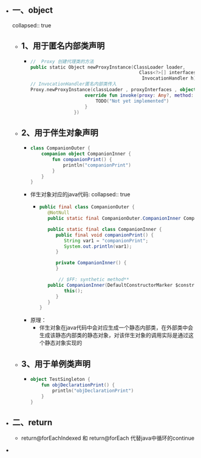 - ## 一、object
  collapsed:: true
	- ## 1、用于匿名内部类声明
		- ```kotlin
		  //  Proxy 创建代理类的方法
		  public static Object newProxyInstance(ClassLoader loader,
		                                          Class<?>[] interfaces,
		                                           InvocationHandler h)
		  // InvocationHandler匿名内部类传入
		  Proxy.newProxyInstance(classLoader , proxyInterfaces , object :InvocationHandler{
		                      override fun invoke(proxy: Any?, method: Method?, args: Array<out Any>?): Any {
		                          TODO("Not yet implemented")
		                      }
		                  })
		  ```
	- ## 2、用于伴生对象声明
		- ```kotlin
		  class CompanionOuter {
		      companion object CompanionInner {
		          fun companionPrint() {
		              println("companionPrint")
		          }
		      }
		  }
		  
		  ```
		- 伴生对象对应的java代码:
		  collapsed:: true
			- ```java
			  public final class CompanionOuter {
			     @NotNull
			     public static final CompanionOuter.CompanionInner CompanionInner = new CompanionOuter.CompanionInner((DefaultConstructorMarker)null);
			  
			     public static final class CompanionInner {
			        public final void companionPrint() {
			           String var1 = "companionPrint";
			           System.out.println(var1);
			        }
			  
			        private CompanionInner() {
			        }
			  
			         // $FF: synthetic method**
			     public CompanionInner(DefaultConstructorMarker $constructor_marker) {
			           this();
			        }
			     }
			  }
			  ```
		- 原理：
			- 伴生对象在java代码中会对应生成一个静态内部类，在外部类中会生成该静态内部类的静态对象，对该伴生对象的调用实际是通过这个静态对象实现的
	- ## 3、用于单例类声明
		- ```kotlin
		  object TestSingleton {
		      fun objDeclarationPrint() {
		          println("objDeclarationPrint")
		      }
		  }
		  ```
- ## 二、return
	- <p style="[color:blue)](color:#009100)">return@forEachIndexed 和 return@forEach 代替java中循环的continue</p>
-